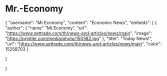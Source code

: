 # Mr.-Economy

{
 "username": "Mr.Economy",
 "content": "Economic News",
 "embeds": [
 {
   "author": {
    "name" "Mr.Economy",
    "url": "https://www.settrade.com/th/news-and-articles/news/main",
    "image": "https://printler.com/media/photo/150382.jpg"
   },
   "title": "Today News!",
   "url": "https://www.settrade.com/th/news-and-articles/news/main",
   "color": 15258703
  }
  
 ]
 
}
 
   
